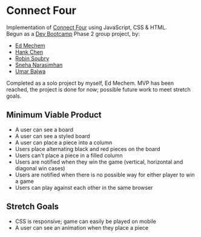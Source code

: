 # Connect Four

Implementation of [Connect Four](https://en.wikipedia.org/wiki/Connect_Four) using JavaScript, CSS & HTML.  
Begun as a [Dev Bootcamp](https://github.com/sf-pocket-gophers-2016/phase-2-guide/blob/sf/resources/connect_four.md) Phase 2 group project, by:

* [Ed Mechem](https://github.com/edmechem)
* [Hank Chen](https://github.com/Hank860502)
* [Robin Soubry](https://github.com/RobinSoubry)
* [Sneha Narasimhan](https://github.com/snehabn)
* [Umar Bajwa](https://github.com/UmarFBajwa)

Completed as a solo project by myself, Ed Mechem. MVP has been reached, the project is done for now; possible future work to meet stretch goals.

## Minimum Viable Product

* A user can see a board
* A user can see a styled board
* A user can place a piece into a column
* Users place alternating black and red pieces on the board
* Users can't place a piece in a filled column
* Users are notified when they win the game (vertical, horizontal and diagonal win cases)
* Users are notified when there is no possible way for either player to win a game
* Users can play against each other in the same browser

## Stretch Goals

* CSS is responsive; game can easily be played on mobile
* A user can see an animation when they place a piece
